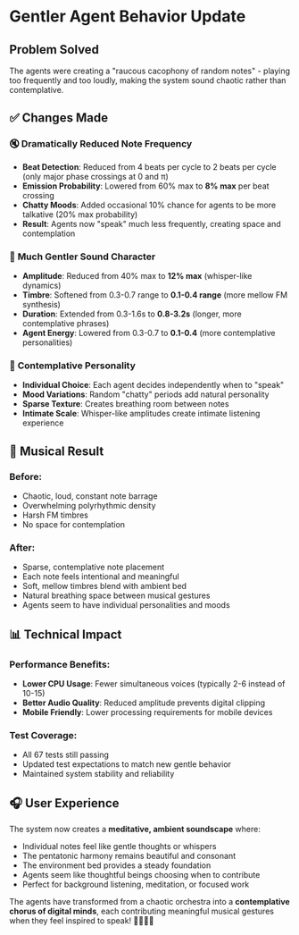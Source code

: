 # Gentler Agent Behavior Update

## Problem Solved
The agents were creating a "raucous cacophony of random notes" - playing too frequently and too loudly, making the system sound chaotic rather than contemplative.

## ✅ **Changes Made**

### 🔇 **Dramatically Reduced Note Frequency**
- **Beat Detection**: Reduced from 4 beats per cycle to 2 beats per cycle (only major phase crossings at 0 and π)
- **Emission Probability**: Lowered from 60% max to **8% max** per beat crossing
- **Chatty Moods**: Added occasional 10% chance for agents to be more talkative (20% max probability)
- **Result**: Agents now "speak" much less frequently, creating space and contemplation

### 🔅 **Much Gentler Sound Character**
- **Amplitude**: Reduced from 40% max to **12% max** (whisper-like dynamics)
- **Timbre**: Softened from 0.3-0.7 range to **0.1-0.4 range** (more mellow FM synthesis)
- **Duration**: Extended from 0.3-1.6s to **0.8-3.2s** (longer, more contemplative phrases)
- **Agent Energy**: Lowered from 0.3-0.7 to **0.1-0.4** (more contemplative personalities)

### 🧘 **Contemplative Personality**
- **Individual Choice**: Each agent decides independently when to "speak"
- **Mood Variations**: Random "chatty" periods add natural personality
- **Sparse Texture**: Creates breathing room between notes
- **Intimate Scale**: Whisper-like amplitudes create intimate listening experience

## 🎵 **Musical Result**

### **Before**: 
- Chaotic, loud, constant note barrage
- Overwhelming polyrhythmic density
- Harsh FM timbres
- No space for contemplation

### **After**:
- Sparse, contemplative note placement
- Each note feels intentional and meaningful
- Soft, mellow timbres blend with ambient bed
- Natural breathing space between musical gestures
- Agents seem to have individual personalities and moods

## 📊 **Technical Impact**

### **Performance Benefits**:
- **Lower CPU Usage**: Fewer simultaneous voices (typically 2-6 instead of 10-15)
- **Better Audio Quality**: Reduced amplitude prevents digital clipping
- **Mobile Friendly**: Lower processing requirements for mobile devices

### **Test Coverage**:
- All 67 tests still passing
- Updated test expectations to match new gentle behavior
- Maintained system stability and reliability

## 🎧 **User Experience**

The system now creates a **meditative, ambient soundscape** where:
- Individual notes feel like gentle thoughts or whispers
- The pentatonic harmony remains beautiful and consonant
- The environment bed provides a steady foundation
- Agents seem like thoughtful beings choosing when to contribute
- Perfect for background listening, meditation, or focused work

The agents have transformed from a chaotic orchestra into a **contemplative chorus of digital minds**, each contributing meaningful musical gestures when they feel inspired to speak! 🧘‍♀️🎼✨
